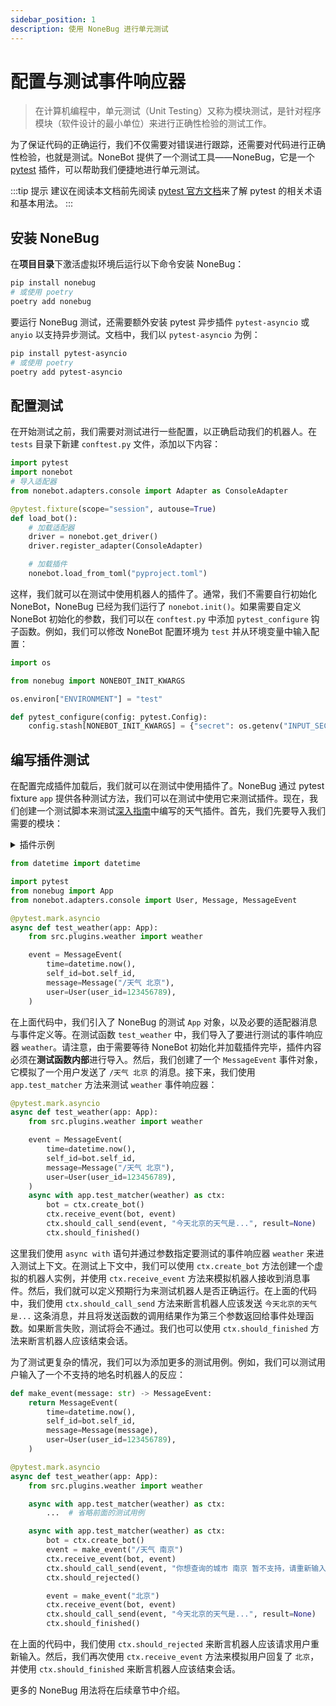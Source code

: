 ```yaml
---
sidebar_position: 1
description: 使用 NoneBug 进行单元测试
---
```


# 配置与测试事件响应器

> 在计算机编程中，单元测试（Unit Testing）又称为模块测试，是针对程序模块（软件设计的最小单位）来进行正确性检验的测试工作。

为了保证代码的正确运行，我们不仅需要对错误进行跟踪，还需要对代码进行正确性检验，也就是测试。NoneBot 提供了一个测试工具——NoneBug，它是一个 [pytest](https://docs.pytest.org/en/stable/) 插件，可以帮助我们便捷地进行单元测试。

:::tip 提示
建议在阅读本文档前先阅读 [pytest 官方文档](https://docs.pytest.org/en/stable/)来了解 pytest 的相关术语和基本用法。
:::

## 安装 NoneBug

在**项目目录**下激活虚拟环境后运行以下命令安装 NoneBug：

```bash
pip install nonebug
# 或使用 poetry
poetry add nonebug
```

要运行 NoneBug 测试，还需要额外安装 pytest 异步插件 `pytest-asyncio` 或 `anyio` 以支持异步测试。文档中，我们以 `pytest-asyncio` 为例：

```bash
pip install pytest-asyncio
# 或使用 poetry
poetry add pytest-asyncio
```

## 配置测试

在开始测试之前，我们需要对测试进行一些配置，以正确启动我们的机器人。在 `tests` 目录下新建 `conftest.py` 文件，添加以下内容：

```python title=tests/conftest.py
import pytest
import nonebot
# 导入适配器
from nonebot.adapters.console import Adapter as ConsoleAdapter

@pytest.fixture(scope="session", autouse=True)
def load_bot():
    # 加载适配器
    driver = nonebot.get_driver()
    driver.register_adapter(ConsoleAdapter)

    # 加载插件
    nonebot.load_from_toml("pyproject.toml")
```

这样，我们就可以在测试中使用机器人的插件了。通常，我们不需要自行初始化 NoneBot，NoneBug 已经为我们运行了 `nonebot.init()`。如果需要自定义 NoneBot 初始化的参数，我们可以在 `conftest.py` 中添加 `pytest_configure` 钩子函数。例如，我们可以修改 NoneBot 配置环境为 `test` 并从环境变量中输入配置：

```python {3,5,7-9} title=tests/conftest.py
import os

from nonebug import NONEBOT_INIT_KWARGS

os.environ["ENVIRONMENT"] = "test"

def pytest_configure(config: pytest.Config):
    config.stash[NONEBOT_INIT_KWARGS] = {"secret": os.getenv("INPUT_SECRET")}
```

## 编写插件测试

在配置完成插件加载后，我们就可以在测试中使用插件了。NoneBug 通过 pytest fixture `app` 提供各种测试方法，我们可以在测试中使用它来测试插件。现在，我们创建一个测试脚本来测试[深入指南](../../appendices/session-control.mdx)中编写的天气插件。首先，我们先要导入我们需要的模块：

<details>
  <summary>插件示例</summary>

```python title=weather/__init__.py
from nonebot import on_command
from nonebot.rule import to_me
from nonebot.matcher import Matcher
from nonebot.adapters import Message
from nonebot.params import CommandArg, ArgPlainText

weather = on_command("天气", rule=to_me(), aliases={"weather", "天气预报"})

@weather.handle()
async def handle_function(matcher: Matcher, args: Message = CommandArg()):
    if args.extract_plain_text():
        matcher.set_arg("location", args)

@weather.got("location", prompt="请输入地名")
async def got_location(location: str = ArgPlainText()):
    if location not in ["北京", "上海", "广州", "深圳"]:
        await weather.reject(f"你想查询的城市 {location} 暂不支持，请重新输入！")
    await weather.finish(f"今天{location}的天气是...")
```

</details>

```python {4,5,9,11-16} title=tests/test_weather.py
from datetime import datetime

import pytest
from nonebug import App
from nonebot.adapters.console import User, Message, MessageEvent

@pytest.mark.asyncio
async def test_weather(app: App):
    from src.plugins.weather import weather

    event = MessageEvent(
        time=datetime.now(),
        self_id=bot.self_id,
        message=Message("/天气 北京"),
        user=User(user_id=123456789),
    )
```

在上面代码中，我们引入了 NoneBug 的测试 `App` 对象，以及必要的适配器消息与事件定义等。在测试函数 `test_weather` 中，我们导入了要进行测试的事件响应器 `weather`。请注意，由于需要等待 NoneBot 初始化并加载插件完毕，插件内容必须在**测试函数内部**进行导入。然后，我们创建了一个 `MessageEvent` 事件对象，它模拟了一个用户发送了 `/天气 北京` 的消息。接下来，我们使用 `app.test_matcher` 方法来测试 `weather` 事件响应器：

```python {11-15} title=tests/test_weather.py
@pytest.mark.asyncio
async def test_weather(app: App):
    from src.plugins.weather import weather

    event = MessageEvent(
        time=datetime.now(),
        self_id=bot.self_id,
        message=Message("/天气 北京"),
        user=User(user_id=123456789),
    )
    async with app.test_matcher(weather) as ctx:
        bot = ctx.create_bot()
        ctx.receive_event(bot, event)
        ctx.should_call_send(event, "今天北京的天气是...", result=None)
        ctx.should_finished()
```

这里我们使用 `async with` 语句并通过参数指定要测试的事件响应器 `weather` 来进入测试上下文。在测试上下文中，我们可以使用 `ctx.create_bot` 方法创建一个虚拟的机器人实例，并使用 `ctx.receive_event` 方法来模拟机器人接收到消息事件。然后，我们就可以定义预期行为来测试机器人是否正确运行。在上面的代码中，我们使用 `ctx.should_call_send` 方法来断言机器人应该发送 `今天北京的天气是...` 这条消息，并且将发送函数的调用结果作为第三个参数返回给事件处理函数。如果断言失败，测试将会不通过。我们也可以使用 `ctx.should_finished` 方法来断言机器人应该结束会话。

为了测试更复杂的情况，我们可以为添加更多的测试用例。例如，我们可以测试用户输入了一个不支持的地名时机器人的反应：

```python {17-21,23-26} title=tests/test_weather.py
def make_event(message: str) -> MessageEvent:
    return MessageEvent(
        time=datetime.now(),
        self_id=bot.self_id,
        message=Message(message),
        user=User(user_id=123456789),
    )

@pytest.mark.asyncio
async def test_weather(app: App):
    from src.plugins.weather import weather

    async with app.test_matcher(weather) as ctx:
        ...  # 省略前面的测试用例

    async with app.test_matcher(weather) as ctx:
        bot = ctx.create_bot()
        event = make_event("/天气 南京")
        ctx.receive_event(bot, event)
        ctx.should_call_send(event, "你想查询的城市 南京 暂不支持，请重新输入！", result=None)
        ctx.should_rejected()

        event = make_event("北京")
        ctx.receive_event(bot, event)
        ctx.should_call_send(event, "今天北京的天气是...", result=None)
        ctx.should_finished()
```

在上面的代码中，我们使用 `ctx.should_rejected` 来断言机器人应该请求用户重新输入。然后，我们再次使用 `ctx.receive_event` 方法来模拟用户回复了 `北京`，并使用 `ctx.should_finished` 来断言机器人应该结束会话。

更多的 NoneBug 用法将在后续章节中介绍。
